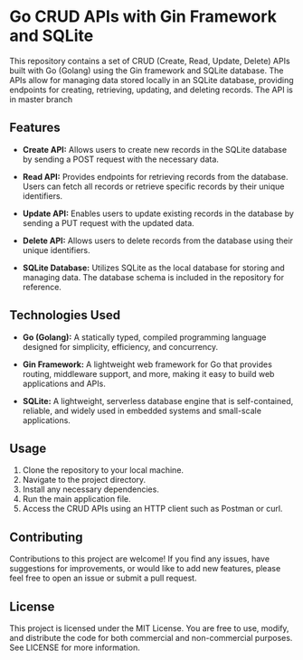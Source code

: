 # Go CRUD APIs with Gin Framework and SQLite

This repository contains a set of CRUD (Create, Read, Update, Delete) APIs built with Go (Golang) using the Gin framework and SQLite database. The APIs allow for managing data stored locally in an SQLite database, providing endpoints for creating, retrieving, updating, and deleting records. The API is in master branch

## Features

-   **Create API:** Allows users to create new records in the SQLite database by sending a POST request with the necessary data.
    
-   **Read API:** Provides endpoints for retrieving records from the database. Users can fetch all records or retrieve specific records by their unique identifiers.
    
-   **Update API:** Enables users to update existing records in the database by sending a PUT request with the updated data.
    
-   **Delete API:** Allows users to delete records from the database using their unique identifiers.
    
-   **SQLite Database:** Utilizes SQLite as the local database for storing and managing data. The database schema is included in the repository for reference.
    

## Technologies Used

-   **Go (Golang):** A statically typed, compiled programming language designed for simplicity, efficiency, and concurrency.
    
-   **Gin Framework:** A lightweight web framework for Go that provides routing, middleware support, and more, making it easy to build web applications and APIs.
    
-   **SQLite:** A lightweight, serverless database engine that is self-contained, reliable, and widely used in embedded systems and small-scale applications.
    

## Usage

1.  Clone the repository to your local machine.
2.  Navigate to the project directory.
3.  Install any necessary dependencies.
4.  Run the main application file.
5.  Access the CRUD APIs using an HTTP client such as Postman or curl.

## Contributing

Contributions to this project are welcome! If you find any issues, have suggestions for improvements, or would like to add new features, please feel free to open an issue or submit a pull request.

## License

This project is licensed under the MIT License. You are free to use, modify, and distribute the code for both commercial and non-commercial purposes. See LICENSE for more information.
